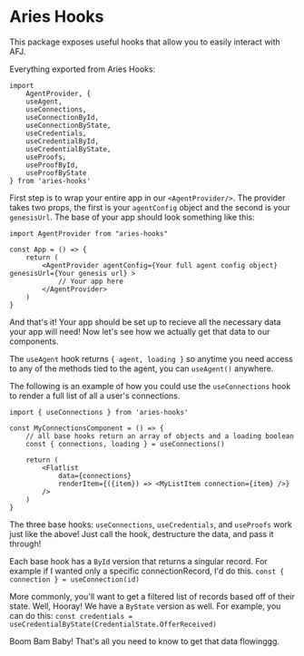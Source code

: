 # Aries Hooks

This package exposes useful hooks that allow you to easily interact with AFJ.

Everything exported from Aries Hooks:

```
import
	AgentProvider, {
	useAgent,
	useConnections,
	useConnectionById,
	useConnectionByState,
	useCredentials,
	useCredentialById,
	useCredentialByState,
	useProofs,
	useProofById,
	useProofByState
} from 'aries-hooks'
```

First step is to wrap your entire app in our `<AgentProvider/>`. The provider takes two props, the first is your `agentConfig` object and the second is your `genesisUrl`. The base of your app should look something like this:

```
import AgentProvider from "aries-hooks"

const App = () => {
	return (
		<AgentProvider agentConfig={Your full agent config object} genesisUrl={Your genesis url} >
			// Your app here
		</AgentProvider>
	)
}
```

And that's it! Your app should be set up to recieve all the necessary data your app will need! Now let's see how we actually get that data to our components.

The `useAgent` hook returns `{ agent, loading }` so anytime you need access to any of the methods tied to the agent, you can `useAgent()` anywhere.

The following is an example of how you could use the `useConnections` hook to render a full list of all a user's connections.

```
import { useConnections } from 'aries-hooks'

const MyConnectionsComponent = () => {
	// all base hooks return an array of objects and a loading boolean
	const { connections, loading } = useConnections()

	return (
		<Flatlist
			data={connections}
			renderItem={({item}) => <MyListItem connection={item} />}
		/>
	)
}
```

The three base hooks: `useConnections`, `useCredentials`, and `useProofs` work just like the above! Just call the hook, destructure the data, and pass it through!

Each base hook has a `ById` version that returns a singular record. For example if I wanted only a specific connectionRecord, I'd do this.
`const { connection } = useConnection(id)`

More commonly, you'll want to get a filtered list of records based off of their state. Well, Hooray! We have a `ByState` version as well. For example, you can do this:
`const credentials = useCredentialByState(CredentialState.OfferReceived)`

Boom Bam Baby!
That's all you need to know to get that data flowinggg.
